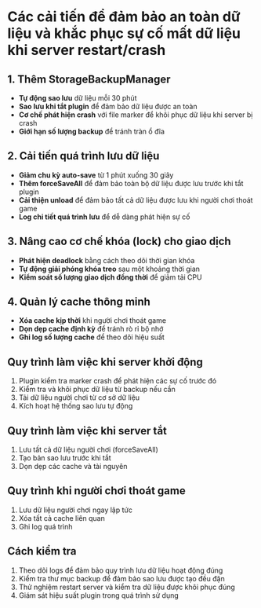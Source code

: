 # Các cải tiến để đảm bảo an toàn dữ liệu và khắc phục sự cố mất dữ liệu khi server restart/crash

## 1. Thêm StorageBackupManager
- **Tự động sao lưu** dữ liệu mỗi 30 phút
- **Sao lưu khi tắt plugin** để đảm bảo dữ liệu được an toàn
- **Cơ chế phát hiện crash** với file marker để khôi phục dữ liệu khi server bị crash
- **Giới hạn số lượng backup** để tránh tràn ổ đĩa

## 2. Cải tiến quá trình lưu dữ liệu
- **Giảm chu kỳ auto-save** từ 1 phút xuống 30 giây
- **Thêm forceSaveAll** để đảm bảo toàn bộ dữ liệu được lưu trước khi tắt plugin
- **Cải thiện unload** để đảm bảo tất cả dữ liệu được lưu khi người chơi thoát game
- **Log chi tiết quá trình lưu** để dễ dàng phát hiện sự cố

## 3. Nâng cao cơ chế khóa (lock) cho giao dịch
- **Phát hiện deadlock** bằng cách theo dõi thời gian khóa
- **Tự động giải phóng khóa treo** sau một khoảng thời gian
- **Kiểm soát số lượng giao dịch đồng thời** để giảm tải CPU

## 4. Quản lý cache thông minh
- **Xóa cache kịp thời** khi người chơi thoát game
- **Dọn dẹp cache định kỳ** để tránh rò rỉ bộ nhớ
- **Ghi log số lượng cache** để theo dõi hiệu suất

## Quy trình làm việc khi server khởi động
1. Plugin kiểm tra marker crash để phát hiện các sự cố trước đó
2. Kiểm tra và khôi phục dữ liệu từ backup nếu cần
3. Tải dữ liệu người chơi từ cơ sở dữ liệu
4. Kích hoạt hệ thống sao lưu tự động

## Quy trình làm việc khi server tắt
1. Lưu tất cả dữ liệu người chơi (forceSaveAll)
2. Tạo bản sao lưu trước khi tắt
3. Dọn dẹp các cache và tài nguyên

## Quy trình khi người chơi thoát game
1. Lưu dữ liệu người chơi ngay lập tức
2. Xóa tất cả cache liên quan
3. Ghi log quá trình

## Cách kiểm tra
1. Theo dõi logs để đảm bảo quy trình lưu dữ liệu hoạt động đúng
2. Kiểm tra thư mục backup để đảm bảo sao lưu được tạo đều đặn
3. Thử nghiệm restart server và kiểm tra dữ liệu được khôi phục đúng
4. Giám sát hiệu suất plugin trong quá trình sử dụng
